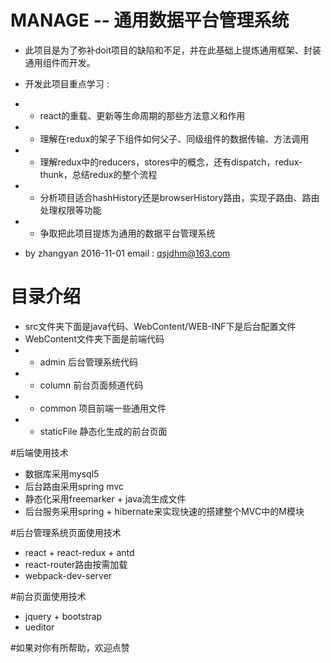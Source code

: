 # MANAGE -- 通用数据平台管理系统
* 此项目是为了弥补doit项目的缺陷和不足，并在此基础上提炼通用框架、封装通用组件而开发。

* 开发此项目重点学习 : 
* - react的重载、更新等生命周期的那些方法意义和作用
* - 理解在redux的架子下组件如何父子、同级组件的数据传输、方法调用
* - 理解redux中的reducers，stores中的概念，还有dispatch，redux-thunk，总结redux的整个流程
* - 分析项目适合hashHistory还是browserHistory路由，实现子路由、路由处理权限等功能
* - 争取把此项目提炼为通用的数据平台管理系统

* by zhangyan 2016-11-01            email : qsjdhm@163.com

# 目录介绍
* src文件夹下面是java代码、WebContent/WEB-INF下是后台配置文件
* WebContent文件夹下面是前端代码
* - admin      后台管理系统代码
* - column     前台页面频道代码
* - common     项目前端一些通用文件
* - staticFile 静态化生成的前台页面

#后端使用技术
* 数据库采用mysql5
* 后台路由采用spring mvc
* 静态化采用freemarker + java流生成文件
* 后台服务采用spring + hibernate来实现快速的搭建整个MVC中的M模块

#后台管理系统页面使用技术
* react + react-redux + antd
* react-router路由按需加载
* webpack-dev-server

#前台页面使用技术
* jquery + bootstrap
* ueditor


#如果对你有所帮助，欢迎点赞

